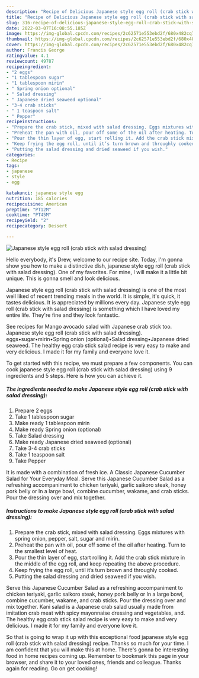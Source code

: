 ```yaml
---
description: "Recipe of Delicious Japanese style egg roll (crab stick with salad dressing)"
title: "Recipe of Delicious Japanese style egg roll (crab stick with salad dressing)"
slug: 316-recipe-of-delicious-japanese-style-egg-roll-crab-stick-with-salad-dressing
date: 2022-03-07T16:08:55.185Z
image: https://img-global.cpcdn.com/recipes/2c62571e553ebd2f/680x482cq70/japanese-style-egg-roll-crab-stick-with-salad-dressing-recipe-main-photo.jpg
thumbnail: https://img-global.cpcdn.com/recipes/2c62571e553ebd2f/680x482cq70/japanese-style-egg-roll-crab-stick-with-salad-dressing-recipe-main-photo.jpg
cover: https://img-global.cpcdn.com/recipes/2c62571e553ebd2f/680x482cq70/japanese-style-egg-roll-crab-stick-with-salad-dressing-recipe-main-photo.jpg
author: Francis George
ratingvalue: 4.1
reviewcount: 49787
recipeingredient:
- "2 eggs"
- "1 tablespoon sugar"
- "1 tablespoon mirin"
- " Spring onion optional"
- " Salad dressing"
- " Japanese dried seaweed optional"
- "3-4 crab sticks"
- " 1 teaspoon salt"
- " Pepper"
recipeinstructions:
- "Prepare the crab stick, mixed with salad dressing. Eggs mixtures with spring onion, pepper, salt, sugar and mirin."
- "Preheat the pan with oil, pour off some of the oil after heating. Turn to the smallest level of heat."
- "Pour the thin layer of egg, start rolling it. Add the crab stick mixture in the middle of the egg roll, and keep repeating the above procedure."
- "Keep frying the egg roll, until it’s turn brown and throughly cooked."
- "Putting the salad dressing and dried seaweed if you wish."
categories:
- Recipe
tags:
- japanese
- style
- egg

katakunci: japanese style egg 
nutrition: 185 calories
recipecuisine: American
preptime: "PT12M"
cooktime: "PT45M"
recipeyield: "2"
recipecategory: Dessert

---
```



![Japanese style egg roll (crab stick with salad dressing)](https://img-global.cpcdn.com/recipes/2c62571e553ebd2f/680x482cq70/japanese-style-egg-roll-crab-stick-with-salad-dressing-recipe-main-photo.jpg)

Hello everybody, it's Drew, welcome to our recipe site. Today, I'm gonna show you how to make a distinctive dish, japanese style egg roll (crab stick with salad dressing). One of my favorites. For mine, I will make it a little bit unique. This is gonna smell and look delicious.

Japanese style egg roll (crab stick with salad dressing) is one of the most well liked of recent trending meals in the world. It is simple, it's quick, it tastes delicious. It is appreciated by millions every day. Japanese style egg roll (crab stick with salad dressing) is something which I have loved my entire life. They're fine and they look fantastic.

See recipes for Mango avocado salad with Japanese crab stick too. Japanese style egg roll (crab stick with salad dressing). eggs•sugar•mirin•Spring onion (optional)•Salad dressing•Japanese dried seaweed. The healthy egg crab stick salad recipe is very easy to make and very delicious. I made it for my family and everyone love it.


To get started with this recipe, we must prepare a few components. You can cook japanese style egg roll (crab stick with salad dressing) using 9 ingredients and 5 steps. Here is how you can achieve it.

<!--inarticleads1-->

##### The ingredients needed to make Japanese style egg roll (crab stick with salad dressing):

1. Prepare 2 eggs
1. Take 1 tablespoon sugar
1. Make ready 1 tablespoon mirin
1. Make ready  Spring onion (optional)
1. Take  Salad dressing
1. Make ready  Japanese dried seaweed (optional)
1. Take 3-4 crab sticks
1. Take  1 teaspoon salt
1. Take  Pepper


It is made with a combination of fresh ice. A Classic Japanese Cucumber Salad for Your Everyday Meal. Serve this Japanese Cucumber Salad as a refreshing accompaniment to chicken teriyaki, garlic saikoro steak, honey pork belly or In a large bowl, combine cucumber, wakame, and crab sticks. Pour the dressing over and mix together. 

<!--inarticleads2-->

##### Instructions to make Japanese style egg roll (crab stick with salad dressing):

1. Prepare the crab stick, mixed with salad dressing. Eggs mixtures with spring onion, pepper, salt, sugar and mirin.
1. Preheat the pan with oil, pour off some of the oil after heating. Turn to the smallest level of heat.
1. Pour the thin layer of egg, start rolling it. Add the crab stick mixture in the middle of the egg roll, and keep repeating the above procedure.
1. Keep frying the egg roll, until it’s turn brown and throughly cooked.
1. Putting the salad dressing and dried seaweed if you wish.


Serve this Japanese Cucumber Salad as a refreshing accompaniment to chicken teriyaki, garlic saikoro steak, honey pork belly or In a large bowl, combine cucumber, wakame, and crab sticks. Pour the dressing over and mix together. Kani salad is a Japanese crab salad usually made from imitation crab meat with spicy mayonnaise dressing and vegetables, and. The healthy egg crab stick salad recipe is very easy to make and very delicious. I made it for my family and everyone love it. 

So that is going to wrap it up with this exceptional food japanese style egg roll (crab stick with salad dressing) recipe. Thanks so much for your time. I am confident that you will make this at home. There's gonna be interesting food in home recipes coming up. Remember to bookmark this page in your browser, and share it to your loved ones, friends and colleague. Thanks again for reading. Go on get cooking!
